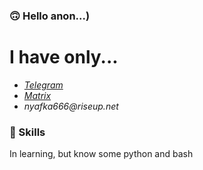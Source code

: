 ### 🙃 Hello anon...)

# I have only... 
- _[Telegram](https://t.me/nyafka666)_ 
- _[Matrix](https://matrix.to/#/@nyafka:matrix.org)_ 
- _nyafka666@riseup.net_ 

### 🐍 Skills
In learning, but know some python and bash

